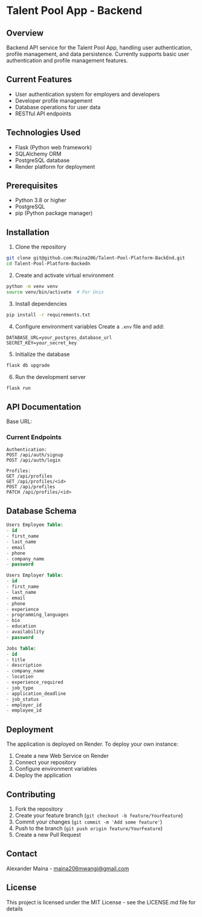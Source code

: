# Talent Pool App - Backend

## Overview

Backend API service for the Talent Pool App, handling user authentication, profile management, and data persistence. Currently supports basic user authentication and profile management features.

## Current Features

- User authentication system for employers and developers
- Developer profile management
- Database operations for user data
- RESTful API endpoints

## Technologies Used

- Flask (Python web framework)
- SQLAlchemy ORM
- PostgreSQL database
- Render platform for deployment

## Prerequisites

- Python 3.8 or higher
- PostgreSQL
- pip (Python package manager)

## Installation

1. Clone the repository

```bash
git clone git@github.com:Maina206/Talent-Pool-Platform-BackEnd.git
cd Talent-Pool-Platform-Backedn
```

2. Create and activate virtual environment

```bash
python -m venv venv
source venv/bin/activate  # For Unix
```

3. Install dependencies

```bash
pip install -r requirements.txt
```

4. Configure environment variables
   Create a `.env` file and add:

```
DATABASE_URL=your_postgres_database_url
SECRET_KEY=your_secret_key
```

5. Initialize the database

```bash
flask db upgrade
```

6. Run the development server

```bash
flask run
```

## API Documentation

Base URL: 

### Current Endpoints

```
Authentication:
POST /api/auth/signup
POST /api/auth/login

Profiles:
GET /api/profiles
GET /api/profiles/<id>
POST /api/profiles
PATCH /api/profiles/<id>
```

## Database Schema

```sql
Users Employee Table:
- id 
- first_name 
- last_name 
- email
- phone 
- company_name 
- password 

Users Employer Table:
- id 
- first_name 
- last_name 
- email
- phone 
- experience
- programming_languages
- bio
- education
- availability
- password

Jobs Table:
- id 
- title
- description 
- company_name
- location
- experience_required
- job_type
- application_deadline
- job_status
- employer_id
- employee_id
```

## Deployment

The application is deployed on Render. To deploy your own instance:

1. Create a new Web Service on Render
2. Connect your repository
3. Configure environment variables
4. Deploy the application

## Contributing

1. Fork the repository
2. Create your feature branch (`git checkout -b feature/YourFeature`)
3. Commit your changes (`git commit -m 'Add some feature'`)
4. Push to the branch (`git push origin feature/YourFeature`)
5. Create a new Pull Request

## Contact

Alexander Maina - maina206mwangi@gmail.com

## License

This project is licensed under the MIT License - see the LICENSE.md file for details
